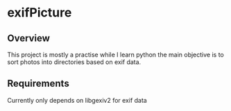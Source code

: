 exifPicture
===========

Overview
--------

This project is mostly a practise while I learn python
the main objective is to sort photos into directories based on exif data.

Requirements
------------
Currently only depends on libgexiv2 for exif data
